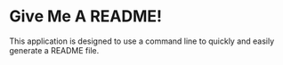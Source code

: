 # Give Me A README! 
This application is designed to use a command line to quickly and easily generate a README file. 
